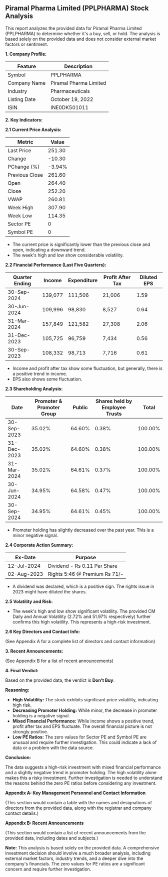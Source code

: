 ## Piramal Pharma Limited (PPLPHARMA) Stock Analysis

This report analyzes the provided data for Piramal Pharma Limited (PPLPHARMA) to determine whether it's a buy, sell, or hold.  The analysis is based solely on the provided data and does not consider external market factors or sentiment.

**1. Company Profile:**

| Feature          | Description                               |
|-----------------|-------------------------------------------|
| Symbol           | PPLPHARMA                               |
| Company Name     | Piramal Pharma Limited                   |
| Industry         | Pharmaceuticals                           |
| Listing Date     | October 19, 2022                         |
| ISIN             | INE0DK501011                             |


**2. Key Indicators:**

**2.1 Current Price Analysis:**

| Metric             | Value     |
|----------------------|------------|
| Last Price          | 251.30     |
| Change              | -10.30     |
| PChange (%)         | -3.94%     |
| Previous Close      | 261.60     |
| Open                | 264.40     |
| Close               | 252.20     |
| VWAP                | 260.81     |
| Week High           | 307.90     |
| Week Low            | 114.35     |
| Sector PE           | 0          |
| Symbol PE           | 0          |


* The current price is significantly lower than the previous close and open, indicating a downward trend.
* The week's high and low show considerable volatility.


**2.2 Financial Performance (Last Five Quarters):**

| Quarter Ending    | Income      | Expenditure | Profit After Tax | Diluted EPS |
|--------------------|-------------|--------------|-------------------|-------------|
| 30-Sep-2024       | 139,077     | 111,506       | 21,006           | 1.59        |
| 30-Jun-2024       | 109,996     | 98,830        | 8,527            | 0.64        |
| 31-Mar-2024       | 157,849     | 121,582       | 27,308           | 2.06        |
| 31-Dec-2023       | 105,725     | 96,759        | 7,434            | 0.56        |
| 30-Sep-2023       | 108,332     | 98,713        | 7,716            | 0.61        |

* Income and profit after tax show some fluctuation, but generally, there is a positive trend in income.
* EPS also shows some fluctuation.


**2.3 Shareholding Analysis:**

| Date        | Promoter & Promoter Group | Public | Shares held by Employee Trusts | Total |
|-------------|---------------------------|--------|-------------------------------|-------|
| 30-Sep-2023 | 35.02%                     | 64.60% | 0.38%                         | 100.00%|
| 31-Dec-2023 | 35.02%                     | 64.60% | 0.38%                         | 100.00%|
| 31-Mar-2024 | 35.02%                     | 64.61% | 0.37%                         | 100.00%|
| 30-Jun-2024 | 34.95%                     | 64.58% | 0.47%                         | 100.00%|
| 30-Sep-2024 | 34.95%                     | 64.61% | 0.45%                         | 100.00%|

* Promoter holding has slightly decreased over the past year.  This is a minor negative signal.


**2.4 Corporate Action Summary:**

| Ex-Date     | Purpose                               |
|-------------|----------------------------------------|
| 12-Jul-2024 | Dividend - Rs 0.11 Per Share           |
| 02-Aug-2023 | Rights 5:46 @ Premium Rs 71/-          |

* A dividend was declared, which is a positive sign.  The rights issue in 2023 might have diluted the shares.


**2.5 Volatility and Risk:**

* The week's high and low show significant volatility.  The provided CM Daily and Annual Volatility (2.72% and 51.97% respectively) further confirms this high volatility.  This represents a high-risk investment.


**2.6 Key Directors and Contact Info:**

(See Appendix A for a complete list of directors and contact information)


**3. Recent Announcements:**

(See Appendix B for a list of recent announcements)


**4. Final Verdict:**

Based on the provided data, the verdict is **Don't Buy**.

**Reasoning:**

* **High Volatility:** The stock exhibits significant price volatility, indicating high risk.
* **Decreasing Promoter Holding:** While minor, the decrease in promoter holding is a negative signal.
* **Mixed Financial Performance:** While income shows a positive trend, profit after tax and EPS fluctuate.  The overall financial picture is not strongly positive.
* **Low PE Ratios:** The zero values for Sector PE and Symbol PE are unusual and require further investigation.  This could indicate a lack of data or a problem with the data source.

**Conclusion:**

The data suggests a high-risk investment with mixed financial performance and a slightly negative trend in promoter holding.  The high volatility alone makes this a risky investment.  Further investigation is needed to understand the reasons behind the zero PE ratios before considering any investment.


**Appendix A: Key Management Personnel and Contact Information**

(This section would contain a table with the names and designations of directors from the provided data, along with the registrar and company contact details.)


**Appendix B: Recent Announcements**

(This section would contain a list of recent announcements from the provided data, including dates and subjects.)


**Note:** This analysis is based solely on the provided data.  A comprehensive investment decision should involve a much broader analysis, including external market factors, industry trends, and a deeper dive into the company's financials.  The zero values for PE ratios are a significant concern and require further investigation.
